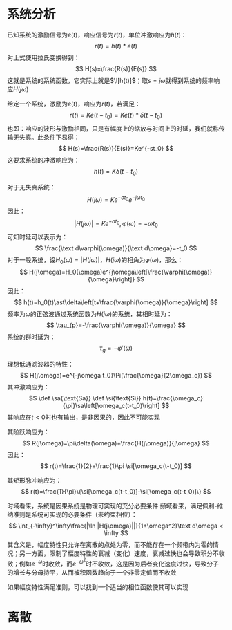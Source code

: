 # 系统分析
已知系统的激励信号为$e(t)$，响应信号为$r(t)$，单位冲激响应为$h(t)$：
$$
r(t)=h(t)\ast e(t)
$$
对上式使用拉氏变换得到：
$$
H(s)=\frac{R(s)}{E(s)}
$$
这就是系统的系统函数，它实际上就是$\l[h(t)]$；取$s=j\omega$就得到系统的频率响应$H(j\omega)$

给定一个系统，激励为$e(t)$，响应为$r(t)$，若满足：
$$
r(t)=Ke(t-t_0)=Ke(t)\ast\delta(t-t_0)
$$
也即：响应的波形与激励相同，只是有幅度上的缩放与时间上的时延，我们就称传输无失真。此条件下易得：
$$
H(s)=\frac{R(s)}{E(s)}=Ke^{-st_0}
$$
这要求系统的冲激响应为：
$$
h(t)=K\delta(t-t_0)
$$

对于无失真系统：
$$
H(j\omega)=Ke^{-\sigma t_0}e^{-j\omega t_0}
$$
因此：
$$
|H(j\omega)|=Ke^{-\sigma t_0}, \varphi(\omega)=-\omega t_0
$$
可知时延可以表示为：
$$
\frac{\text d\varphi(\omega)}{\text d\omega}=-t_0
$$
对于一般系统，设$H_0(\omega)=|H(j\omega)|$，$H(j\omega)$的相角为$\varphi(\omega)$，那么：
$$
H(j\omega)=H_0(\omega)e^{j\omega\left[\frac{\varphi(\omega)}{\omega}\right]}
$$
因此：
$$
h(t)=h_0(t)\ast\delta\left[t+\frac{\varphi(\omega)}{\omega}\right]
$$
频率为$\omega$的正弦波通过系统函数为$H(j\omega)$的系统，其相时延为：
$$
\tau_{p}=-\frac{\varphi(\omega)}{\omega}
$$
系统的群时延为：
$$
\tau_g =-\varphi'(\omega)
$$

理想低通滤波器的特性：
$$
H(j\omega)=e^{-j\omega t_0}\Pi(\frac{\omega}{2\omega_c})
$$
其冲激响应为：
$$
\def \sa{\text{Sa}}
\def \si{\text{Si}}
h(t)=\frac{\omega_c}{\pi}\sa\left[\omega_c(t-t_0)\right]
$$
其响应在$t<0$时也有输出，是非因果的，因此不可能实现

其阶跃响应为：
$$
R(j\omega)=\pi\delta(\omega)+\frac{H(j\omega)}{j\omega}
$$
因此：
$$
r(t)=\frac{1}{2}+\frac{1}\pi \si[\omega_c(t-t_0)]
$$

其矩形脉冲响应为：
$$
r(t)=\frac{1}{\pi}\{\si[\omega_c(t-t_0)]-\si[\omega_c(t-t_0)]\}
$$

时域看来，系统是因果系统是物理可实现的充分必要条件
频域看来，满足佩利-维纳准则是系统可实现的必要条件（未约束相位）：
$$
\int_{-\infty}^\infty\frac{|\ln |H(j\omega)||}{1+\omega^2}\text d\omega < \infty
$$
其含义是，幅度特性只允许在离散的点处为零，而不能存在一个频带内为零的情况；另一方面，限制了幅度特性的衰减（变化）速度，衰减过快也会导致积分不收敛；例如$e^{-\omega}$时收敛，而$e^{-\omega^2}$时不收敛，这是因为后者变化速度过快，导致分子的增长与分母持平，从而被积函数趋向于一个非零定值而不收敛

如果幅度特性满足准则，可以找到一个适当的相位函数使其可以实现
# 离散
